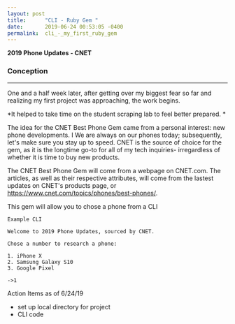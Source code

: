 ```yaml
---
layout: post
title:      "CLI - Ruby Gem "
date:       2019-06-24 00:53:05 -0400
permalink:  cli_-_my_first_ruby_gem
---
```


**2019 Phone Updates - CNET** 
### Conception 
_____________________________________________________________________________________________


One and a half week later, after getting over my biggest fear so far and realizing my first project was approaching, the work begins.  

*It helped to take time on the student scraping lab to feel better prepared. * 

The idea for the CNET Best Phone Gem came from a personal interest: new phone developments.  I We are always on our phones today; subsequently, let's make sure you stay up to speed.  CNET is the source of choice for the gem, as it is the longtime go-to for all of my tech inquiries- irregardless of whether it is time to buy new products.  

The CNET Best Phone Gem will come from a webpage on CNET.com.  The articles, as well as their respective attributes, will come from the lastest updates on CNET's products page, or https://www.cnet.com/topics/phones/best-phones/.

This gem will allow you to chose a phone from a CLI

```
Example CLI

Welcome to 2019 Phone Updates, sourced by CNET.

Chose a number to research a phone:

1. iPhone X
2. Samsung Galaxy S10
3. Google Pixel

->1
```

Action Items as of 6/24/19
* set up local directory for project
* CLI code


